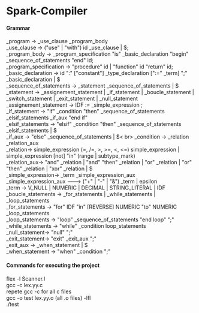 # Spark-Compiler

<h4>Grammar</h4>
<p>
_program -> _use_clause _program_body <br>
_use_clause -> ("use" | "with")  id _use_clause | $; <br>
_program_body -> _program_specification "is" _basic_declaration "begin" _sequence_of_statements "end" id; <br>
_program_specification -> "procedure" id | "function" id "return" id; <br>
_basic_declaration -> id ":" ["constant"] _type_declaration [":=" _term] ";" _basic_declaration | $ <br>
_sequence_of_statements -> _statement _sequence_of_statements | $ <br>
_statement -> _assignement_statement | _if_statement | _boucle_statement | _switch_statement | _exit_statement | _null_statement <br>
_assignement_statement -> IDF := _simple_expression ; <br>
_if_statement -> "if" _condition "then" _sequence_of_statements _elsif_statements _if_aux "end if" <br>
_elsif_statements -> "elsif" _condition "then" _sequence_of_statements _elsif_statements | $ <br>
_if_aux  ->  "else" _sequence_of_statements | $< br>
_condition -> _relation _relation_aux <br>
_relation-> simple_expression (=, /=, >, >=, <, <=) simple_expression 
		   | simple_expression [not] "in" (range | subtype_mark) <br>
_relation_aux-> "and" _relation | "and" "then" _relation | "or" _relation | "or" "then" _relation | "xor" _relation | $ <br>
_simple_expression-> _term _simple_expression_aux <br>
_simple_expression_aux ---> ("+" | "-" | "&") _term | epsilon <br>
_term -> V_NULL | NUMERIC | DECIMAL | STRING_LITERAL | IDF <br>
_boucle_statements -> _for_statements | _while_statements | _loop_statements <br>
_for_statements -> "for" IDF "in" [REVERSE] NUMERIC "to" NUMERIC _loop_statements <br>
_loop_statements -> "loop" _sequence_of_statements "end loop" ";" <br>
_while_statements -> "while" _condition loop_statements <br>
_null_statement-> "null" ";" <br>
_exit_statement-> "exit" _exit_aux ";" <br>
_exit_aux -> _when_statement | $ <br>
_when_statement -> "when" _condition ";" <br>

</p>
<h4>Commands for executing the project</h4>
<p> 
  flex -l Scanner.l <br>
  gcc -c lex.yy.c <br>
  repete gcc -c for all c files <br>
  gcc -o test lex.yy.o (all .o files) -lfl<br>
  ./test <br>
</p>
